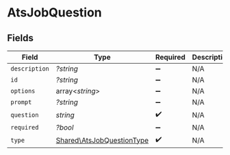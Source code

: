 # AtsJobQuestion


## Fields

| Field                                                                  | Type                                                                   | Required                                                               | Description                                                            |
| ---------------------------------------------------------------------- | ---------------------------------------------------------------------- | ---------------------------------------------------------------------- | ---------------------------------------------------------------------- |
| `description`                                                          | *?string*                                                              | :heavy_minus_sign:                                                     | N/A                                                                    |
| `id`                                                                   | *?string*                                                              | :heavy_minus_sign:                                                     | N/A                                                                    |
| `options`                                                              | array<*string*>                                                        | :heavy_minus_sign:                                                     | N/A                                                                    |
| `prompt`                                                               | *?string*                                                              | :heavy_minus_sign:                                                     | N/A                                                                    |
| `question`                                                             | *string*                                                               | :heavy_check_mark:                                                     | N/A                                                                    |
| `required`                                                             | *?bool*                                                                | :heavy_minus_sign:                                                     | N/A                                                                    |
| `type`                                                                 | [Shared\AtsJobQuestionType](../../Models/Shared/AtsJobQuestionType.md) | :heavy_check_mark:                                                     | N/A                                                                    |